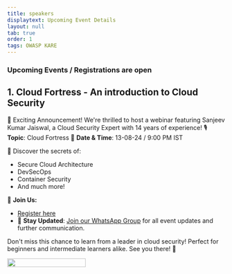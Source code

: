 ```yaml
---
title: speakers
displaytext: Upcoming Event Details 
layout: null
tab: true
order: 1
tags: OWASP KARE
---
```


### Upcoming Events / Registrations are open 

## 1. Cloud Fortress - An introduction to Cloud Security 
  
🚀 Exciting Announcement! We're thrilled to host a webinar featuring Sanjeev Kumar Jaiswal, a Cloud Security Expert with 14 years of experience!
🎙 **Topic**: Cloud Fortress
📅 **Date & Time**: 13-08-24 / 9:00 PM IST

🔐 Discover the secrets of:
- Secure Cloud Architecture
- DevSecOps
- Container Security
- And much more!

🔗 **Join Us:**
- [Register here](https://forms.gle/8A1i9VSQyFt6XSEQA)
- 📱 **Stay Updated**: [Join our WhatsApp Group](https://chat.whatsapp.com/Ifo8F15N0uuEtc8PqSHqEs) for all event updates and further communication.

Don't miss this chance to learn from a leader in cloud security! Perfect for beginners and intermediate learners alike. See you there! 🌟

<div style="display: flex; justify-content: space-between;">
  <img src="./assets/images/cloudfortress.png" style="width: 60%; margin-right: 10%;">
</div>


